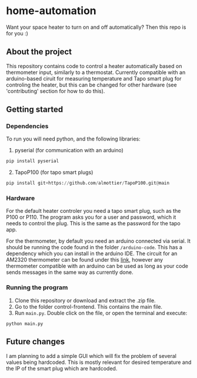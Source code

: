 # home-automation
Want your space heater to turn on and off automatically? Then this repo is for you :)
## About the project
This repository contains code to control a heater automatically based on thermometer input, similarly to a thermostat. Currently compatible with an arduino-based ciruit for measuring temperature and Tapo smart plug for controling the heater, but this can be changed for other hardware (see 'contributing' section for how to do this).
## Getting started
### Dependencies
To run you will need python, and the following libraries:
1. pyserial (for communication with an arduino)
```python
pip install pyserial
```
2. TapoP100 (for tapo smart plugs)
```python
pip install git+https://github.com/almottier/TapoP100.git@main
```

### Hardware
For the default heater controler you need a tapo smart plug, such as the P100 or P110. The program asks you for a user and password, which it needs to control the plug. This is the same as the password for the tapo app. 

For the thermometer, by default you need an arduino connected via serial. It should be running the code found in the folder ```/arduino-code```. This has a dependency which you can install in the arduino IDE. The circuit for an AM2320 thermometer can be found under this [link](https://lastminuteengineers.com/am2320-temperature-humidity-sensor-arduino-tutorial/#google_vignette), however any thermometer compatible with an arduino can be used as long as your code sends messages in the same way as currently done.
### Running the program
1. Clone this repository or download and extract the .zip file. 
2. Go to the folder control-frontend. This contains the main file.
3. Run ```main.py```. Double click on the file, or open the terminal and execute:
```
python main.py
```

## Future changes
I am planning to add a simple GUI which will fix the problem of several values being hardcoded. This is mostly relevant for desired temperature and the IP of the smart plug which are hardcoded.
